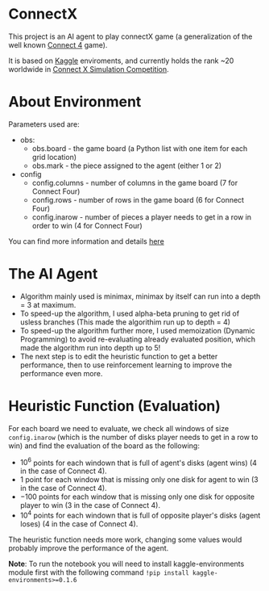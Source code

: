 # ConnectX
This project is an AI agent to play connectX game (a generalization of the well known [Connect 4](https://en.wikipedia.org/wiki/Connect_Four) game).

It is based on [Kaggle](https://www.kaggle.com/) enviroments, and currently holds the rank ~20 worldwide in [Connect X Simulation Competition](https://www.kaggle.com/competitions/connectx/leaderboard).

# About Environment
Parameters used are:
- obs:
  - obs.board - the game board (a Python list with one item for each grid location)
  - obs.mark - the piece assigned to the agent (either 1 or 2)
- config
  - config.columns - number of columns in the game board (7 for Connect Four)
  - config.rows - number of rows in the game board (6 for Connect Four)
  - config.inarow - number of pieces a player needs to get in a row in order to win (4 for Connect Four)

You can find more information and details [here](https://www.kaggle.com/code/alexisbcook/play-the-game)

# The AI Agent
- Algorithm mainly used is minimax, minimax by itself can run into a depth = 3 at maximum.
- To speed-up the algorithm, I used alpha-beta pruning to get rid of usless branches (This made the algorithim run up to depth = 4)
- To speed-up the algorithm further more, I used memoization (Dynamic Programming) to avoid re-evaluating already evaluated position, which made the algorithm run into depth up to 5!
- The next step is to edit the heuristic function to get a better performance, then to use reinforcement learning to improve the performance even more.

# Heuristic Function (Evaluation)
For each board we need to evaluate, we check all windows of size `config.inarow` (which is the number of disks player needs to get in a row to win) and find the evaluation of the board as the following:
- $10 ^ 6$ points for each windown that is full of agent's disks (agent wins) (4 in the case of Connect 4).
- $1$ point for each window that is missing only one disk for agent to win (3 in the case of Connect 4).
- $-100$ points for each window that is missing only one disk for opposite player to win (3 in the case of Connect 4).
- $10 ^ 4$ points for each windown that is full of opposite player's disks (agent loses) (4 in the case of Connect 4).

The heuristic function needs more work, changing some values would probably improve the performance of the agent.

**Note**: To run the notebook you will need to install kaggle-environments module first with the following command `!pip install kaggle-environments>=0.1.6`
